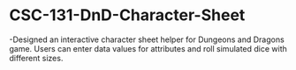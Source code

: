 # CSC-131-DnD-Character-Sheet

-Designed an interactive character sheet helper for Dungeons and Dragons game. Users can enter data values for attributes  and roll simulated dice with different sizes.
